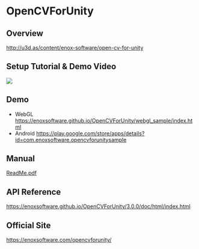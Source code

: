 OpenCVForUnity
====================

Overview
-----
<http://u3d.as/content/enox-software/open-cv-for-unity>  

Setup Tutorial & Demo Video
-----
[![](http://img.youtube.com/vi/HnXGIvHvU9I/0.jpg)](https://www.youtube.com/watch?v=HnXGIvHvU9I)

Demo
-----
- WebGL
<https://enoxsoftware.github.io/OpenCVForUnity/webgl_sample/index.html>
- Android
<https://play.google.com/store/apps/details?id=com.enoxsoftware.opencvforunitysample>

Manual
-----
[ReadMe.pdf](/OpenCVForUnity/ReadMe.pdf)

API Reference
-----
<https://enoxsoftware.github.io/OpenCVForUnity/3.0.0/doc/html/index.html>

Official Site
-----
<https://enoxsoftware.com/opencvforunity/>

